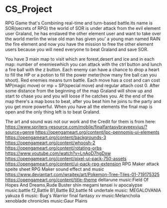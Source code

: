 # CS_Project
RPG Game that's Combining real-time and turn-based battle.its name is SOR(secrets of RPG)
the world of SOR is under attack from the evil element user Graland, he has enslaved the other element user and want to take over the world
merlin the wise old man has given you' a young man named RAIN the fire element and now you have the mission to free the other element users 
because you will need everyone to beat Graland and save SOR.

You have 3 main map to visit which are forest,desert and ice and in each map:
number of enemieswhich you can attack with the ctrl button and lunch a fire ball with the z button.
Each enemy can have a chance to drop a heart to fill the HP or a potion to fill the power meter(how many fire ball can you shoot).
Red enemies means turn battle.
Each move has a cost and can cost MP(magic move) or mp + SP(special move) and regular attach cost 0.
After some distance from the beginning of the map Graland will show up and start to chase you and you will loose if he catches you.
At the end of the map there's a map boss to beat, after you beat him he joins tu the party and you get more powerful.
When you have all the elements the final map is open and the only thing left is to beat Graland.

The art and sound was not our work and the Credit for them is from here:
https://www.spriters-resource.com/mobile/finalfantasybraveexvius/?source=genre
https://opengameart.org/content/lpc-pennomis-ui-elements
https://opengameart.org/content/backgrounds-3
https://opengameart.org/content/whoosh-2
https://opengameart.org/content/rotating-orbs
https://www.youtube.com/watch?v=LnAoD7hgDxw
https://opengameart.org/content/pixel-ui-pack-750-assets
https://opengameart.org/content/ui-pack-rpg-extension
RPG Maker attack speite sheet
RPG Maker sound effect and music
https://www.deviantart.com/wraitex/art/Pokemon-Tree-Tiles-01-719175325
https://opengameart.org/content/title-theme
deltarune music:Field Of Hopes And Dreams,Rude Buster
shin megami tensei iv apocalypse music:battle f2,Battle B1,Battle B2,battle f4
undertale music: MEGALOVANIA
yakuza 6 music: Bug's Warrior
final fantasy xv music:Melancholia
xenoblade chronicles music:Gaur Plains
